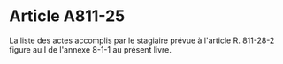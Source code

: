 # Article A811-25

<p>La liste des actes accomplis par le stagiaire prévue à l'article R. 811-28-2 figure au I de l'annexe 8-1-1 au présent livre.</p>